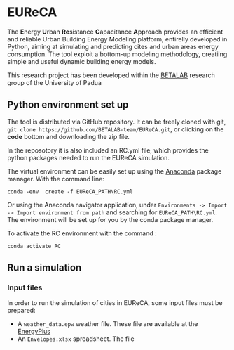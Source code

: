 # EUReCA

The **E**nergy **U**rban **Re**sistance **C**apacitance **A**pproach provides an efficient and reliable Urban Building Energy Modeling platform, entirelly developed in Python, aiming at simulating and predicting cites and urban areas energy consumption. The tool exploit a bottom-up modeling methodology, creatiing simple and useful dynamic building energy models.

This research project has been developed within the [BETALAB](https://research.dii.unipd.it/betalab/) research group of the University of Padua

## Python environment set up
The tool is distributed via GitHub repository. It can be freely cloned with git, `git clone https://github.com/BETALAB-team/EUReCA.git`, or clicking on the **code** bottom and downloading the zip file.

In the reposotory it is also included an RC.yml file, which provides the python packages needed to run the EUReCA simulation. 

The virtual environment can be easily set up using the [Anaconda](https://www.anaconda.com/products/individual) package manager. With the command line: 
```
conda -env  create -f EUReCA_PATH\RC.yml
```
Or using the Anaconda navigator application, under `Environments -> Import -> Import environment from path` and searching for  `EUReCA_PATH\RC.yml`. The environment will be set up for you by the conda package manager. 

To activate the RC environment with the command :
```
conda activate RC
```

## Run a simulation
### Input files

In order to run the simulation of cities in EUReCA, some input files must be prepared:
- A `weather_data.epw` weather file. These file are available at the [EnergyPlus](https://www.energyplus.net/weather)
- An `Envelopes.xlsx` spreadsheet. The file 

